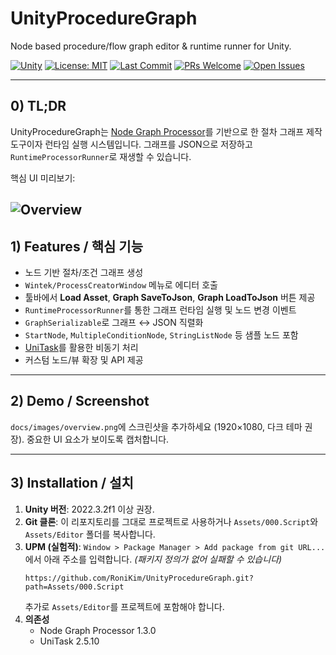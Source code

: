# UnityProcedureGraph

Node based procedure/flow graph editor & runtime runner for Unity.

[![Unity](https://img.shields.io/badge/Unity-2022.3%2B-black?logo=unity)](https://unity.com)
[![License: MIT](https://img.shields.io/badge/License-MIT-green.svg)](LICENSE)
[![Last Commit](https://img.shields.io/github/last-commit/RoniKim/UnityProcedureGraph)](https://github.com/RoniKim/UnityProcedureGraph/commits/main)
[![PRs Welcome](https://img.shields.io/badge/PRs-welcome-brightgreen.svg)](https://github.com/RoniKim/UnityProcedureGraph/pulls)
[![Open Issues](https://img.shields.io/github/issues/RoniKim/UnityProcedureGraph)](https://github.com/RoniKim/UnityProcedureGraph/issues)

---

## 0) TL;DR
UnityProcedureGraph는 [Node Graph Processor](https://github.com/alelievr/NodeGraphProcessor)를 기반으로 한 절차 그래프 제작 도구이자 런타임 실행 시스템입니다. 그래프를 JSON으로 저장하고 `RuntimeProcessorRunner`로 재생할 수 있습니다.

핵심 UI 미리보기:

![Overview](docs/images/overview.png)
---

## 1) Features / 핵심 기능
- 노드 기반 절차/조건 그래프 생성
- `Wintek/ProcessCreatorWindow` 메뉴로 에디터 호출
- 툴바에서 **Load Asset**, **Graph SaveToJson**, **Graph LoadToJson** 버튼 제공
- `RuntimeProcessorRunner`를 통한 그래프 런타임 실행 및 노드 변경 이벤트
- `GraphSerializable`로 그래프 ↔ JSON 직렬화
- `StartNode`, `MultipleConditionNode`, `StringListNode` 등 샘플 노드 포함
- [UniTask](https://github.com/Cysharp/UniTask)를 활용한 비동기 처리
- 커스텀 노드/뷰 확장 및 API 제공
---

## 2) Demo / Screenshot


`docs/images/overview.png`에 스크린샷을 추가하세요 (1920×1080, 다크 테마 권장). 중요한 UI 요소가 보이도록 캡처합니다.

---

## 3) Installation / 설치

1. **Unity 버전**: 2022.3.2f1 이상 권장.
2. **Git 클론**: 이 리포지토리를 그대로 프로젝트로 사용하거나 `Assets/000.Script`와 `Assets/Editor` 폴더를 복사합니다.
3. **UPM (실험적)**: `Window > Package Manager > Add package from git URL...`에서 아래 주소를 입력합니다. *(패키지 정의가 없어 실패할 수 있습니다)*
   ```
   https://github.com/RoniKim/UnityProcedureGraph.git?path=Assets/000.Script
   ```
   추가로 `Assets/Editor`를 프로젝트에 포함해야 합니다.
4. **의존성**
   - Node Graph Processor 1.3.0
   - UniTask 2.5.10
